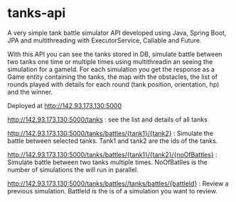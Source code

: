 # tanks-api

A very simple tank battle simulator API developed using Java, Spring Boot, JPA and multithreading with ExecutorService, Callable and Future.

With this API you can see the tanks stored in DB, simulate battle between two tanks one time or multiple times using multithreadin an seeing the simulation for a gameId.
For each simulation you get the response as a Game entity containing the tanks, the map with the obstacles, the list of rounds played with details for each round (tank position, orientation, hp) and the winner.

Deployed at http://142.93.173.130:5000

http://142.93.173.130:5000/tanks : see the list and details of all tanks

http://142.93.173.130:5000/tanks/battles/{tank1}/{tank2} : Simulate the battle between selected tanks. Tank1 and tank2 are the ids of the tanks. 

http://142.93.173.130:5000/tanks/battles/{tank1}/{tank2}/{noOfBattles} : Simulate battle between two tanks multiple times. NoOfBatlles is the number of simulations the will run in parallel.

http://142.93.173.130:5000/tanks/battles//tanks/battles/{battleId} : Review a previous simulation. BattleId is the is of a simulation you want to review.
